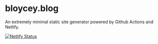 # bloycey.blog

An extremely minimal static site generator powered by Github Actions and Netlify.

[![Netlify Status](https://api.netlify.com/api/v1/badges/6f872f3f-88bc-43ed-ba9a-dc803c475166/deploy-status)](https://app.netlify.com/sites/bloyceyblog/deploys)
